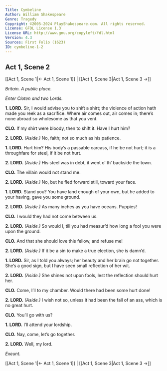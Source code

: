 ```yaml
---
Title: Cymbeline
Author: William Shakespeare
Genre: Tragedy
Copyright: ©2005-2024 PlayShakespeare.com. All rights reserved.
License: GFDL License 1.3
License URL: http://www.gnu.org/copyleft/fdl.html
Version: 4.3
Sources: First Folio (1623)
ID: cymbeline-1-2
---
```


## Act 1, Scene 2
[[Act 1, Scene 1|← Act 1, Scene 1]] | [[Act 1, Scene 3|Act 1, Scene 3 →]]

*Britain. A public place.*

*Enter Cloten and two Lords.*

**1. LORD.**
Sir, I would advise you to shift a shirt; the violence of action hath made you reek as a sacrifice. Where air comes out, air comes in; there’s none abroad so wholesome as that you vent.

**CLO.**
If my shirt were bloody, then to shift it. Have I hurt him?

**2. LORD.**
*(Aside.)*
No, faith; not so much as his patience.

**1. LORD.**
Hurt him? His body’s a passable carcass, if he be not hurt; it is a throughfare for steel, if it be not hurt.

**2. LORD.**
*(Aside.)*
His steel was in debt, it went o’ th’ backside the town.

**CLO.**
The villain would not stand me.

**2. LORD.**
*(Aside.)*
No, but he fled forward still, toward your face.

**1. LORD.**
Stand you? You have land enough of your own, but he added to your having, gave you some ground.

**2. LORD.**
*(Aside.)*
As many inches as you have oceans. Puppies!

**CLO.**
I would they had not come between us.

**2. LORD.**
*(Aside.)*
So would I, till you had measur’d how long a fool you were upon the ground.

**CLO.**
And that she should love this fellow, and refuse me!

**2. LORD.**
*(Aside.)*
If it be a sin to make a true election, she is damn’d.

**1. LORD.**
Sir, as I told you always; her beauty and her brain go not together. She’s a good sign, but I have seen small reflection of her wit.

**2. LORD.**
*(Aside.)*
She shines not upon fools, lest the reflection should hurt her.

**CLO.**
Come, I’ll to my chamber. Would there had been some hurt done!

**2. LORD.**
*(Aside.)*
I wish not so, unless it had been the fall of an ass, which is no great hurt.

**CLO.**
You’ll go with us?

**1. LORD.**
I’ll attend your lordship.

**CLO.**
Nay, come, let’s go together.

**2. LORD.**
Well, my lord.

*Exeunt.*

[[Act 1, Scene 1|← Act 1, Scene 1]] | [[Act 1, Scene 3|Act 1, Scene 3 →]]